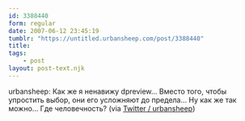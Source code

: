 ```yaml
---
id: 3388440
form: regular
date: 2007-06-12 23:45:19
tumblr: "https://untitled.urbansheep.com/post/3388440"
title:
tags:
    - post
layout: post-text.njk
---
```


<p>urbansheep: Как же я ненавижу dpreview&hellip; Вместо того, чтобы упростить выбор, они его усложняют до предела&hellip; Ну как же так можно&hellip; Где человечность? (via <a href="http://twitter.com/urbansheep/statuses/101879392">Twitter / urbansheep</a>)</p>

